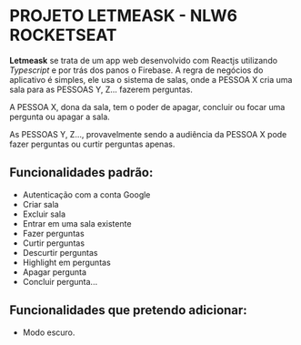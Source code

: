 # PROJETO LETMEASK - NLW6 ROCKETSEAT

<strong>Letmeask</strong> se trata de um app web desenvolvido com Reactjs utilizando *Typescript* e por trás dos panos o Firebase. A regra de negócios do aplicativo é simples, ele usa o sistema de salas, onde a PESSOA X cria uma sala para as PESSOAS Y, Z... fazerem perguntas.

A PESSOA X, dona da sala, tem o poder de apagar, concluir ou focar uma pergunta ou apagar a sala.

As PESSOAS Y, Z..., provavelmente sendo a audiência da PESSOA X pode fazer perguntas ou curtir perguntas apenas. 

## Funcionalidades padrão:
- Autenticação com a conta Google
- Criar sala
- Excluir sala
- Entrar em uma sala existente
- Fazer perguntas
- Curtir perguntas
- Descurtir perguntas
- Highlight em perguntas
- Apagar pergunta
- Concluir pergunta...


## Funcionalidades que pretendo adicionar:
- Modo escuro.


